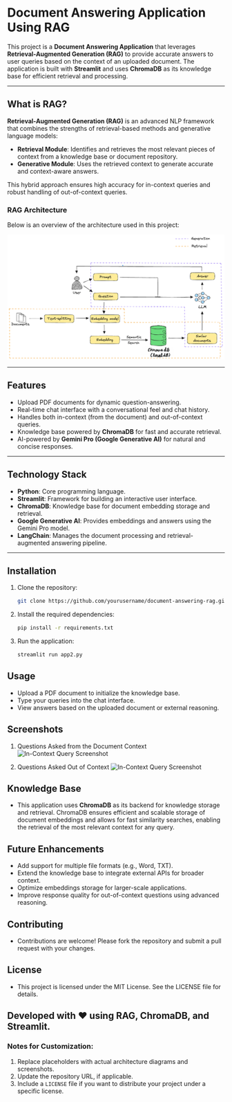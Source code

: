 # Document Answering Application Using RAG

This project is a **Document Answering Application** that leverages **Retrieval-Augmented Generation (RAG)** to provide accurate answers to user queries based on the context of an uploaded document. The application is built with **Streamlit** and uses **ChromaDB** as its knowledge base for efficient retrieval and processing.

---

## What is RAG?

**Retrieval-Augmented Generation (RAG)** is an advanced NLP framework that combines the strengths of retrieval-based methods and generative language models:

- **Retrieval Module**: Identifies and retrieves the most relevant pieces of context from a knowledge base or document repository.
- **Generative Module**: Uses the retrieved context to generate accurate and context-aware answers.

This hybrid approach ensures high accuracy for in-context queries and robust handling of out-of-context queries.

### RAG Architecture

Below is an overview of the architecture used in this project:

![Architecture Diagram](2.png)

---

## Features

- Upload PDF documents for dynamic question-answering.
- Real-time chat interface with a conversational feel and chat history.
- Handles both in-context (from the document) and out-of-context queries.
- Knowledge base powered by **ChromaDB** for fast and accurate retrieval.
- AI-powered by **Gemini Pro (Google Generative AI)** for natural and concise responses.

---

## Technology Stack

- **Python**: Core programming language.
- **Streamlit**: Framework for building an interactive user interface.
- **ChromaDB**: Knowledge base for document embedding storage and retrieval.
- **Google Generative AI**: Provides embeddings and answers using the Gemini Pro model.
- **LangChain**: Manages the document processing and retrieval-augmented answering pipeline.

---

## Installation

1. Clone the repository:
   ```bash
   git clone https://github.com/yourusername/document-answering-rag.git

2. Install the required dependencies:
   ```bash
   pip install -r requirements.txt

3. Run the application:
   ```bash
   streamlit run app2.py

## Usage
- Upload a PDF document to initialize the knowledge base.
- Type your queries into the chat interface.
- View answers based on the uploaded document or external reasoning.

## Screenshots

1. Questions Asked from the Document Context
   ![In-Context Query Screenshot](1.png)

2. Questions Asked Out of Context
   ![In-Context Query Screenshot](22.png)


## Knowledge Base
- This application uses **ChromaDB** as its backend for knowledge storage and retrieval. ChromaDB ensures efficient and scalable storage of document embeddings and allows for fast similarity searches, enabling the retrieval of the most relevant context for any query.

## Future Enhancements
- Add support for multiple file formats (e.g., Word, TXT).
- Extend the knowledge base to integrate external APIs for broader context.
- Optimize embeddings storage for larger-scale applications.
- Improve response quality for out-of-context questions using advanced reasoning.

## Contributing
- Contributions are welcome! Please fork the repository and submit a pull request with your changes.

## License
- This project is licensed under the MIT License. See the LICENSE file for details.

## Developed with ❤️ using RAG, ChromaDB, and Streamlit.


### Notes for Customization:
1. Replace placeholders with actual architecture diagrams and screenshots.
2. Update the repository URL, if applicable.
3. Include a `LICENSE` file if you want to distribute your project under a specific license.
